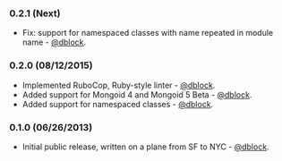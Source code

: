 ### 0.2.1 (Next)

* Fix: support for namespaced classes with name repeated in module name - [@dblock](https://github.com/dblock).

### 0.2.0 (08/12/2015)

* Implemented RuboCop, Ruby-style linter - [@dblock](https://github.com/dblock).
* Added support for Mongoid 4 and Mongoid 5 Beta - [@dblock](https://github.com/dblock).
* Added support for namespaced classes - [@dblock](https://github.com/dblock).

### 0.1.0 (06/26/2013)

* Initial public release, written on a plane from SF to NYC - [@dblock](https://github.com/dblock).
